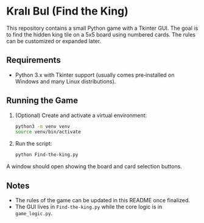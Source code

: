 # Kralı Bul (Find the King)

This repository contains a small Python game with a Tkinter GUI. The goal is to find the hidden king tile on a 5x5 board using numbered cards. The rules can be customized or expanded later.

## Requirements

- Python 3.x with Tkinter support (usually comes pre‑installed on Windows and many Linux distributions).

## Running the Game

1. (Optional) Create and activate a virtual environment:
   ```bash
   python3 -m venv venv
   source venv/bin/activate
   ```
2. Run the script:
   ```bash
   python Find-the-king.py
   ```

A window should open showing the board and card selection buttons.

## Notes

- The rules of the game can be updated in this README once finalized.
- The GUI lives in `Find-the-king.py` while the core logic is in
  `game_logic.py`.
